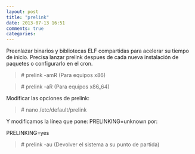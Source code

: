 ```yaml
---
layout: post
title: "prelink"
date: 2013-07-13 16:51
comments: true
categories: 
---
```

Preenlazar binarios y bibliotecas ELF compartidas para acelerar su tiempo de inicio. Precisa lanzar prelink despues de cada nueva instalación de paquetes o configurarlo en el cron.

>\# prelink -amR (Para equipos x86)

>\# prelink -aR (Para equipos x86_64)

Modificar las opciones de prelink:

>\# nano /etc/default/prelink

Y modificamos la línea que pone: PRELINKING=unknown por:

PRELINKING=yes

>\# prelink -au (Devolver el sistema a su punto de partida)

